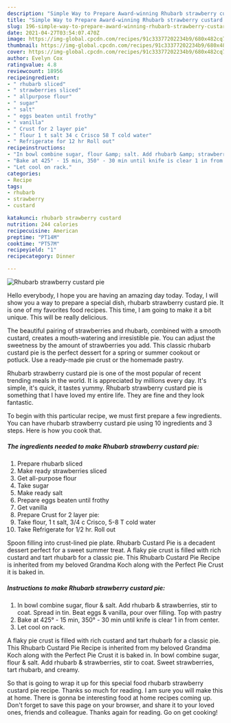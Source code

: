 ```yaml
---
description: "Simple Way to Prepare Award-winning Rhubarb strawberry custard pie"
title: "Simple Way to Prepare Award-winning Rhubarb strawberry custard pie"
slug: 196-simple-way-to-prepare-award-winning-rhubarb-strawberry-custard-pie
date: 2021-04-27T03:54:07.470Z
image: https://img-global.cpcdn.com/recipes/91c33377202234b9/680x482cq70/rhubarb-strawberry-custard-pie-recipe-main-photo.jpg
thumbnail: https://img-global.cpcdn.com/recipes/91c33377202234b9/680x482cq70/rhubarb-strawberry-custard-pie-recipe-main-photo.jpg
cover: https://img-global.cpcdn.com/recipes/91c33377202234b9/680x482cq70/rhubarb-strawberry-custard-pie-recipe-main-photo.jpg
author: Evelyn Cox
ratingvalue: 4.8
reviewcount: 18956
recipeingredient:
- " rhubarb sliced"
- " strawberries sliced"
- " allpurpose flour"
- " sugar"
- " salt"
- " eggs beaten until frothy"
- " vanilla"
- " Crust for 2 layer pie"
- " flour 1 t salt 34 c Crisco 58 T cold water"
- " Refrigerate for 12 hr Roll out"
recipeinstructions:
- "In bowl combine sugar, flour &amp; salt. Add rhubarb &amp; strawberries, stir to coat. Spread in tin. Beat eggs &amp; vanilla, pour over filling. Top with pastry"
- "Bake at 425° - 15 min, 350° - 30 min until knife is clear 1 in from center."
- "Let cool on rack."
categories:
- Recipe
tags:
- rhubarb
- strawberry
- custard

katakunci: rhubarb strawberry custard 
nutrition: 244 calories
recipecuisine: American
preptime: "PT14M"
cooktime: "PT57M"
recipeyield: "1"
recipecategory: Dinner

---
```



![Rhubarb strawberry custard pie](https://img-global.cpcdn.com/recipes/91c33377202234b9/680x482cq70/rhubarb-strawberry-custard-pie-recipe-main-photo.jpg)

Hello everybody, I hope you are having an amazing day today. Today, I will show you a way to prepare a special dish, rhubarb strawberry custard pie. It is one of my favorites food recipes. This time, I am going to make it a bit unique. This will be really delicious.

The beautiful pairing of strawberries and rhubarb, combined with a smooth custard, creates a mouth-watering and irresistible pie. You can adjust the sweetness by the amount of strawberries you add. This classic rhubarb custard pie is the perfect dessert for a spring or summer cookout or potluck. Use a ready-made pie crust or the homemade pastry.

Rhubarb strawberry custard pie is one of the most popular of recent trending meals in the world. It is appreciated by millions every day. It's simple, it's quick, it tastes yummy. Rhubarb strawberry custard pie is something that I have loved my entire life. They are fine and they look fantastic.


To begin with this particular recipe, we must first prepare a few ingredients. You can have rhubarb strawberry custard pie using 10 ingredients and 3 steps. Here is how you cook that.

<!--inarticleads1-->

##### The ingredients needed to make Rhubarb strawberry custard pie:

1. Prepare  rhubarb sliced
1. Make ready  strawberries sliced
1. Get  all-purpose flour
1. Take  sugar
1. Make ready  salt
1. Prepare  eggs beaten until frothy
1. Get  vanilla
1. Prepare  Crust for 2 layer pie:
1. Take  flour, 1 t salt, 3/4 c Crisco, 5-8 T cold water
1. Take  Refrigerate for 1/2 hr. Roll out


Spoon filling into crust-lined pie plate. Rhubarb Custard Pie is a decadent dessert perfect for a sweet summer treat. A flaky pie crust is filled with rich custard and tart rhubarb for a classic pie. This Rhubarb Custard Pie Recipe is inherited from my beloved Grandma Koch along with the Perfect Pie Crust it is baked in. 

<!--inarticleads2-->

##### Instructions to make Rhubarb strawberry custard pie:

1. In bowl combine sugar, flour &amp; salt. Add rhubarb &amp; strawberries, stir to coat. Spread in tin. Beat eggs &amp; vanilla, pour over filling. Top with pastry
1. Bake at 425° - 15 min, 350° - 30 min until knife is clear 1 in from center.
1. Let cool on rack.


A flaky pie crust is filled with rich custard and tart rhubarb for a classic pie. This Rhubarb Custard Pie Recipe is inherited from my beloved Grandma Koch along with the Perfect Pie Crust it is baked in. In bowl combine sugar, flour &amp; salt. Add rhubarb &amp; strawberries, stir to coat. Sweet strawberries, tart rhubarb, and creamy. 

So that is going to wrap it up for this special food rhubarb strawberry custard pie recipe. Thanks so much for reading. I am sure you will make this at home. There is gonna be interesting food at home recipes coming up. Don't forget to save this page on your browser, and share it to your loved ones, friends and colleague. Thanks again for reading. Go on get cooking!
